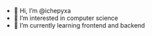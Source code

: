 - 👋 Hi, I’m @ichepyxa
- 👀 I’m interested in computer science
- 🌱 I’m currently learning frontend and backend
<!-- - 💞️ I’m looking to collaborate on  -->
<!-- - 📫 How to reach me  -->

<!---
ichepyxa/ichepyxa is a ✨ special ✨ repository because its `README.md` (this file) appears on your GitHub profile.
You can click the Preview link to take a look at your changes.
--->
